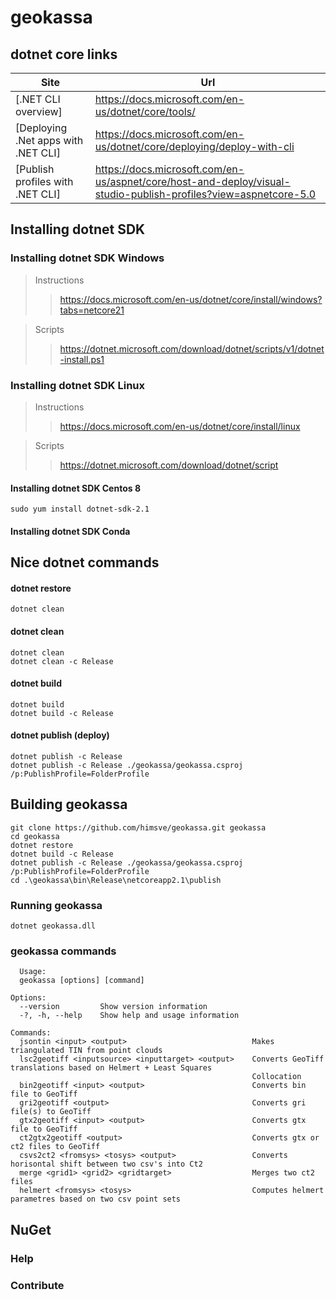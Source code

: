 # geokassa

## dotnet core links  

| Site | Url |
| ----------- | ----------- |
| [.NET CLI overview] | https://docs.microsoft.com/en-us/dotnet/core/tools/ |
| [Deploying .Net apps with .NET CLI] | https://docs.microsoft.com/en-us/dotnet/core/deploying/deploy-with-cli |
| [Publish profiles with .NET CLI]  | https://docs.microsoft.com/en-us/aspnet/core/host-and-deploy/visual-studio-publish-profiles?view=aspnetcore-5.0 |
 

## Installing dotnet SDK

### Installing dotnet SDK Windows

>Instructions  
>>https://docs.microsoft.com/en-us/dotnet/core/install/windows?tabs=netcore21

>Scripts  
>>https://dotnet.microsoft.com/download/dotnet/scripts/v1/dotnet-install.ps1

### Installing dotnet SDK Linux

>Instructions  
>>https://docs.microsoft.com/en-us/dotnet/core/install/linux

>Scripts  
>>https://dotnet.microsoft.com/download/dotnet/script

#### Installing dotnet SDK Centos 8
`sudo yum install dotnet-sdk-2.1`

#### Installing dotnet SDK Conda

## Nice dotnet commands  

#### dotnet restore
`dotnet clean`

#### dotnet clean
`dotnet clean`  
`dotnet clean -c Release`

#### dotnet build
`dotnet build`  
`dotnet build -c Release`

#### dotnet publish (deploy)

`dotnet publish -c Release`  
`dotnet publish -c Release ./geokassa/geokassa.csproj /p:PublishProfile=FolderProfile`

## Building geokassa

```
git clone https://github.com/himsve/geokassa.git geokassa
cd geokassa
dotnet restore
dotnet build -c Release
dotnet publish -c Release ./geokassa/geokassa.csproj /p:PublishProfile=FolderProfile
cd .\geokassa\bin\Release\netcoreapp2.1\publish
```

### Running geokassa

`dotnet geokassa.dll`  

### geokassa commands

```  
  Usage:
  geokassa [options] [command]

Options:
  --version         Show version information
  -?, -h, --help    Show help and usage information

Commands:
  jsontin <input> <output>                            Makes triangulated TIN from point clouds
  lsc2geotiff <inputsource> <inputtarget> <output>    Converts GeoTiff translations based on Helmert + Least Squares
                                                      Collocation
  bin2geotiff <input> <output>                        Converts bin file to GeoTiff
  gri2geotiff <output>                                Converts gri file(s) to GeoTiff
  gtx2geotiff <input> <output>                        Converts gtx file to GeoTiff
  ct2gtx2geotiff <output>                             Converts gtx or ct2 files to GeoTiff
  csvs2ct2 <fromsys> <tosys> <output>                 Converts horisontal shift between two csv's into Ct2
  merge <grid1> <grid2> <gridtarget>                  Merges two ct2 files
  helmert <fromsys> <tosys>                           Computes helmert parametres based on two csv point sets
```

## NuGet

### Help

### Contribute
 
